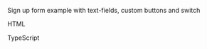 Sign up form example with text-fields, custom buttons and switch

HTML
<snippet id='dataentry-signup-html'/>

TypeScript
<snippet id='dataentry-signup-code'/>
